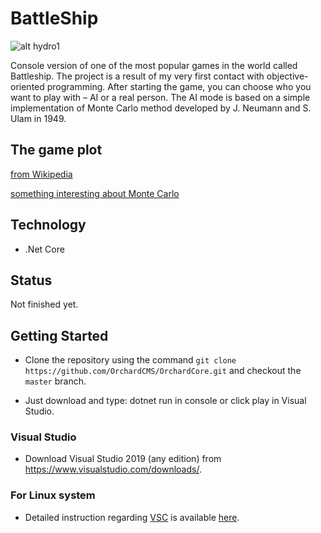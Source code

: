 # BattleShip

![alt hydro1](http://www.lukaszkedziora.com/wp-content/uploads/2020/09/bs1.jpg)

Console version of one of the most popular games in the world called Battleship. The project is a result of my very first contact with objective-oriented programming. After starting the game, you can choose who you want to play with – AI or a real person. The AI mode is based on a simple implementation of Monte Carlo method developed by J. Neumann and S. Ulam in 1949.

## The game plot 
[from Wikipedia](https://en.wikipedia.org/wiki/Battleship_(game))

[something interesting about Monte Carlo](https://en.wikipedia.org/wiki/Monte_Carlo_method)

## Technology 
- .Net Core

## Status

Not finished yet.

## Getting Started

- Clone the repository using the command `git clone https://github.com/OrchardCMS/OrchardCore.git` and checkout the `master` branch.

- Just download and type: dotnet run in console or click play in Visual Studio.

### Visual Studio

- Download Visual Studio 2019 (any edition) from <https://www.visualstudio.com/downloads/>.

### For Linux system

- Detailed instruction regarding [VSC](https://code.visualstudio.com/docs/setup/linux) is available [here](https://docs.microsoft.com/en-us/dotnet/core/install/linux-ubuntu).

